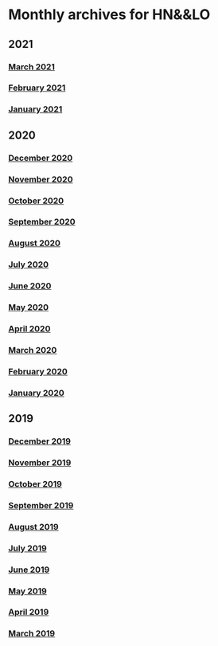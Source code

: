 
</head>
<body>

# Monthly archives for HN&&LO

## 2021

### [    March 2021](2021-03.html)
### [ February 2021](2021-02.html)
### [  January 2021](2021-01.html)

## 2020

### [ December 2020](2020-12.html)
### [ November 2020](2020-11.html)
### [  October 2020](2020-10.html)
### [September 2020](2020-09.html) 
### [   August 2020](2020-08.html)
### [     July 2020](2020-07.html)
### [     June 2020](2020-06.html)
### [      May 2020](2020-05.html)
### [    April 2020](2020-04.html)
### [    March 2020](2020-03.html)
### [ February 2020](2020-02.html)
### [  January 2020](2020-01.html)

## 2019

### [ December 2019](2019-12.html)
### [ November 2019](2019-11.html)
### [  October 2019](2019-10.html)
### [September 2019](2019-09.html)
### [   August 2019](2019-08.html)
### [     July 2019](2019-07.html)
### [     June 2019](2019-06.html)
### [      May 2019](2019-05.html)
### [    April 2019](2019-04.html)
### [    March 2019](2019-03.html)
